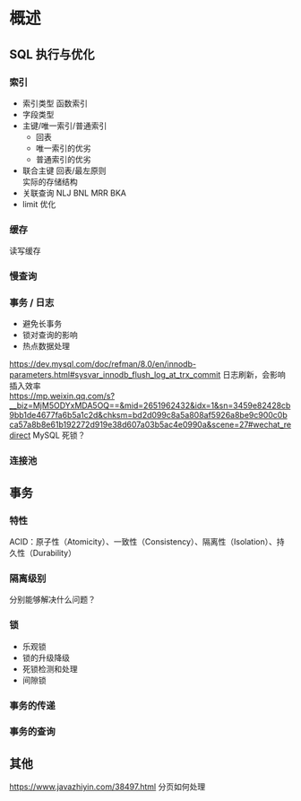 # 概述

## SQL 执行与优化

### 索引  

- 索引类型 函数索引
- 字段类型
- 主键/唯一索引/普通索引
  - 回表
  - 唯一索引的优劣  
  - 普通索引的优劣
- 联合主键 回表/最左原则  
  实际的存储结构  
- 关联查询  NLJ BNL MRR BKA  
- limit 优化

### 缓存

读写缓存  

### 慢查询  

### 事务 / 日志

- 避免长事务
- 锁对查询的影响
- 热点数据处理

https://dev.mysql.com/doc/refman/8.0/en/innodb-parameters.html#sysvar_innodb_flush_log_at_trx_commit  日志刷新，会影响插入效率  
https://mp.weixin.qq.com/s?__biz=MjM5ODYxMDA5OQ==&mid=2651962432&idx=1&sn=3459e82428cb9bb1de4677fa6b5a1c2d&chksm=bd2d099c8a5a808af5926a8be9c900c0bca57a8b8e61b192272d919e38d607a03b5ac4e0990a&scene=27#wechat_redirect  MySQL 死锁？

### 连接池  


## 事务

### 特性

ACID：原子性（Atomicity）、一致性（Consistency）、隔离性（Isolation）、持久性（Durability）

### 隔离级别

分别能够解决什么问题？

### 锁

- 乐观锁
- 锁的升级降级
- 死锁检测和处理
- 间隙锁

### 事务的传递

### 事务的查询

## 其他

https://www.javazhiyin.com/38497.html 分页如何处理









